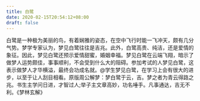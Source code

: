 ```yaml
---
title: 白鹭
date: 2020-02-15T20:54:12+08:00
draft: false
---
```


白鹭是一种极为美丽的鸟，有着娴雅的姿态，在空中飞行时能一飞冲天，颇有几分气势。梦学专家认为，梦见白鹭往往是吉兆。此外，白鹭高贵、纯洁，还是爱情的象征。因此，梦见白鹭还预示爱情甜蜜，婚姻幸福。梦见白鹭在云端飞翔，暗示了做梦人运势颇佳，事事顺利，不会受到什么大的阻碍。参加考试的人梦见白鹭，这表示做梦人才华横溢，最终会功成名就。@学生梦见白鹭，在学习上会有很大的进步，以至于让人刮目相看。原版周公解梦：梦白鹭于云，吉。梦之者为青云得路之兆。书生主学问日进，才智过人;举子主文章高妙，功名唾手。凡事通达，吉无不利。《梦林玄解》